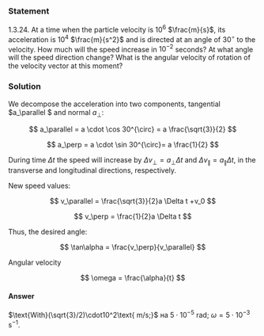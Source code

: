 ###  Statement 

$1.3.24.$ At a time when the particle velocity is $10^6$ $\frac{m}{s}$, its acceleration is $10^4$ $\frac{m}{s^2}$ and is directed at an angle of $30^\circ$ to the velocity. How much will the speed increase in $10^{-2}$ seconds? At what angle will the speed direction change? What is the angular velocity of rotation of the velocity vector at this moment? 

### Solution

We decompose the acceleration into two components, tangential $a_\parallel $ and normal $a_\perp$:

$$ a_\parallel = a \cdot \cos 30^{\circ} = a \frac{\sqrt{3}}{2} $$ 

$$ a_\perp = a \cdot \sin 30^{\circ}= a \frac{1}{2} $$ 

During time $\Delta t$ the speed will increase by $\Delta v_\perp = a_\perp \Delta t$ and $\Delta v _\parallel = a_\parallel \Delta t$, in the transverse and longitudinal directions, respectively.

New speed values:

$$ v_\parallel = \frac{\sqrt{3}}{2}a \Delta t +v_0 $$ 

$$ v_\perp = \frac{1}{2}a \Delta t $$ 

Thus, the desired angle:

$$ \tan\alpha = \frac{v_\perp}{v_\parallel} $$ 

Angular velocity

$$ \omega = \frac{\alpha}{t} $$ 

#### Answer

$\text{With}(\sqrt{3}/2)\cdot10^2\text{ m/s;}$ на $5\cdot10^{-5}\text{ rad;}$ $\omega =5\cdot10^{-3}\text{ s}^{-1}.$ 
